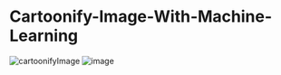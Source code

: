 # Cartoonify-Image-With-Machine-Learning
![cartoonifyImage](https://user-images.githubusercontent.com/75716661/187617783-716e7461-fd31-4200-8e92-ef4d026c2f27.jpg)
![image](https://user-images.githubusercontent.com/75716661/187617786-89a173bb-4494-4f2f-97f7-1ee697a1ed3a.jpg)
